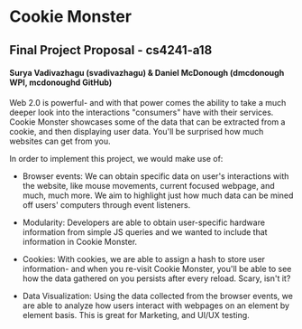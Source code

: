# Cookie Monster
## Final Project Proposal - cs4241-a18
#### Surya Vadivazhagu (svadivazhagu) & Daniel McDonough (dmcdonough WPI, mcdonoughd GitHub)

Web 2.0 is powerful- and with that power comes the ability to take a much deeper look into the interactions "consumers" have with their services. Cookie Monster showcases some of the data that can be extracted from a cookie, and then displaying user data. You'll be surprised how much websites can get from you.

In order to implement this project, we would make use of:
- Browser events: We can obtain specific data on user's interactions with the website, like mouse movements, current focused webpage, and much, much more. We aim to highlight just how much data can be mined off users' computers through event listeners.

- Modularity: Developers are able to obtain user-specific hardware information from simple JS queries and we wanted to include that information in Cookie Monster.

- Cookies: With cookies, we are able to assign a hash to store user information- and when you re-visit Cookie Monster, you'll be able to see how the data gathered on you persists after every reload. Scary, isn't it?

- Data Visualization: Using the data collected from the browser events, we are able to analyze how users interact with webpages on an element by element basis. This is great for Marketing, and UI/UX testing.
